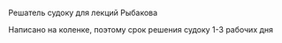 Решатель судоку для лекций Рыбакова

Написано на коленке, поэтому срок решения судоку 1-3 рабочих дня
